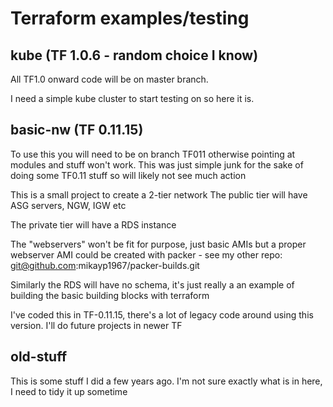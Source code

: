 # Terraform examples/testing

## kube (TF 1.0.6 - random choice I know)

All TF1.0 onward code will be on master branch.

I need a simple kube cluster to start testing on so here it is. 



## basic-nw (TF 0.11.15)


To use this you will need to be on branch TF011 otherwise pointing at modules 
and stuff won't work. This was just simple junk for the sake of doing some TF0.11 stuff 
so will likely not see much action

This is a small project to create a 2-tier network
The public tier will have ASG servers, NGW, IGW etc

The private tier will have a RDS instance

The "webservers" won't be fit for purpose, just basic AMIs but a proper
webserver AMI could be created with packer - see my other repo:
	git@github.com:mikayp1967/packer-builds.git

Similarly the RDS will have no schema, it's just really a an example of 
building the basic building blocks with terraform 

I've coded this in TF-0.11.15, there's a lot of legacy code around using
this version. I'll do future projects in newer TF



## old-stuff

This is some stuff I did a few years ago. I'm not sure exactly what
is in here, I need to tidy it up sometime
